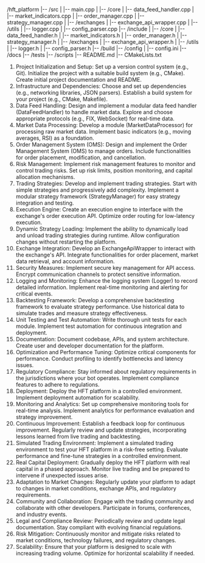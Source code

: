 /hft_platform
|-- /src
|   |-- main.cpp
|   |-- /core
|       |-- data_feed_handler.cpp
|       |-- market_indicators.cpp
|       |-- order_manager.cpp
|       |-- strategy_manager.cpp
|   |-- /exchanges
|       |-- exchange_api_wrapper.cpp
|   |-- /utils
|       |-- logger.cpp
|       |-- config_parser.cpp
|-- /include
|   |-- /core
|       |-- data_feed_handler.h
|       |-- market_indicators.h
|       |-- order_manager.h
|       |-- strategy_manager.h
|   |-- /exchanges
|       |-- exchange_api_wrapper.h
|   |-- /utils
|       |-- logger.h
|       |-- config_parser.h
|-- /build
|-- /config
|   |-- config.ini
|-- /docs
|-- /tests
|-- /scripts
|-- README.md
|-- CMakeLists.txt

1. Project Initialization and Setup:
Set up a version control system (e.g., Git).
Initialize the project with a suitable build system (e.g., CMake).
Create initial project documentation and README.
2. Infrastructure and Dependencies:
Choose and set up dependencies (e.g., networking libraries, JSON parsers).
Establish a build system for your project (e.g., CMake, Makefile).
3. Data Feed Handling:
Design and implement a modular data feed handler (DataFeedHandler) to handle market data.
Explore and choose appropriate protocols (e.g., FIX, WebSocket) for real-time data.
4. Market Data Processing:
Develop a module (MarketDataProcessor) for processing raw market data.
Implement basic indicators (e.g., moving averages, RSI) as a foundation.
5. Order Management System (OMS):
Design and implement the Order Management System (OMS) to manage orders.
Include functionalities for order placement, modification, and cancellation.
6. Risk Management:
Implement risk management features to monitor and control trading risks.
Set up risk limits, position monitoring, and capital allocation mechanisms.
7. Trading Strategies:
Develop and implement trading strategies.
Start with simple strategies and progressively add complexity.
Implement a modular strategy framework (StrategyManager) for easy strategy integration and testing.
8. Execution Engine:
Create an execution engine to interface with the exchange's order execution API.
Optimize order routing for low-latency execution.
9. Dynamic Strategy Loading:
Implement the ability to dynamically load and unload trading strategies during runtime.
Allow configuration changes without restarting the platform.
10. Exchange Integration:
Develop an ExchangeApiWrapper to interact with the exchange's API.
Integrate functionalities for order placement, market data retrieval, and account information.
11. Security Measures:
Implement secure key management for API access.
Encrypt communication channels to protect sensitive information.
12. Logging and Monitoring:
Enhance the logging system (Logger) to record detailed information.
Implement real-time monitoring and alerting for critical events.
13. Backtesting Framework:
Develop a comprehensive backtesting framework to evaluate strategy performance.
Use historical data to simulate trades and measure strategy effectiveness.
14. Unit Testing and Test Automation:
Write thorough unit tests for each module.
Implement test automation for continuous integration and deployment.
15. Documentation:
Document codebase, APIs, and system architecture.
Create user and developer documentation for the platform.
16. Optimization and Performance Tuning:
Optimize critical components for performance.
Conduct profiling to identify bottlenecks and latency issues.
17. Regulatory Compliance:
Stay informed about regulatory requirements in the jurisdictions where your bot operates.
Implement compliance features to adhere to regulations.
18. Deployment:
Deploy the HFT platform in a controlled environment.
Implement deployment automation for scalability.
19. Monitoring and Analytics:
Set up comprehensive monitoring tools for real-time analysis.
Implement analytics for performance evaluation and strategy improvement.
20. Continuous Improvement:
Establish a feedback loop for continuous improvement.
Regularly review and update strategies, incorporating lessons learned from live trading and backtesting.
21. Simulated Trading Environment:
Implement a simulated trading environment to test your HFT platform in a risk-free setting.
Evaluate performance and fine-tune strategies in a controlled environment.
22. Real Capital Deployment:
Gradually deploy the HFT platform with real capital in a phased approach.
Monitor live trading and be prepared to intervene if unexpected issues arise.
23. Adaptation to Market Changes:
Regularly update your platform to adapt to changes in market conditions, exchange APIs, and regulatory requirements.
24. Community and Collaboration:
Engage with the trading community and collaborate with other developers.
Participate in forums, conferences, and industry events.
25. Legal and Compliance Review:
Periodically review and update legal documentation.
Stay compliant with evolving financial regulations.
26. Risk Mitigation:
Continuously monitor and mitigate risks related to market conditions, technology failures, and regulatory changes.
27. Scalability:
Ensure that your platform is designed to scale with increasing trading volume.
Optimize for horizontal scalability if needed.